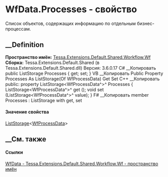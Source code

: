 # WfData.Processes - свойство
Список объектов, содержащих информацию по отдельным бизнес-процессам.
## __Definition
 **Пространство имён:**
[Tessa.Extensions.Default.Shared.Workflow.Wf](N_Tessa_Extensions_Default_Shared_Workflow_Wf.htm)  
 **Сборка:** Tessa.Extensions.Default.Shared (в
Tessa.Extensions.Default.Shared.dll) Версия: 3.6.0.17
C# __Копировать
     public ListStorage<WfProcessData> Processes { get; set; }
VB __Копировать
     Public Property Processes As ListStorage(Of WfProcessData)
    	Get
    	Set
C++ __Копировать
     public:
    property ListStorage<WfProcessData^>^ Processes {
    	ListStorage<WfProcessData^>^ get ();
    	void set (ListStorage<WfProcessData^>^ value);
    }
F# __Копировать
     member Processes : ListStorage<WfProcessData> with get, set
#### Значение свойства
[ListStorage](T_Tessa_Platform_Storage_ListStorage_1.htm)<[WfProcessData](T_Tessa_Extensions_Default_Shared_Workflow_Wf_WfProcessData.htm)>
##  __См. также
#### Ссылки
[WfData - ](T_Tessa_Extensions_Default_Shared_Workflow_Wf_WfData.htm)
[Tessa.Extensions.Default.Shared.Workflow.Wf - пространство
имён](N_Tessa_Extensions_Default_Shared_Workflow_Wf.htm)
